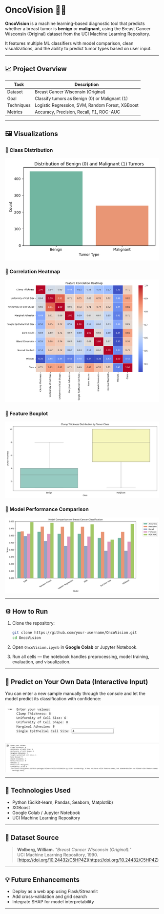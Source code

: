 
# OncoVision 🔬🧠

**OncoVision** is a machine learning-based diagnostic tool that predicts whether a breast tumor is **benign** or **malignant**, using the Breast Cancer Wisconsin (Original) dataset from the UCI Machine Learning Repository.

It features multiple ML classifiers with model comparison, clean visualizations, and the ability to predict tumor types based on user input.

---

## 📈 Project Overview

| Task         | Description                                |
|--------------|--------------------------------------------|
| Dataset      | Breast Cancer Wisconsin (Original)         |
| Goal         | Classify tumors as Benign (0) or Malignant (1) |
| Techniques   | Logistic Regression, SVM, Random Forest, XGBoost |
| Metrics      | Accuracy, Precision, Recall, F1, ROC-AUC   |

---

## 🖼️ Visualizations

### 🔹 Class Distribution
![Class Distribution](class_distribution.png)

### 🔹 Correlation Heatmap
![Correlation Heatmap](correlation_heatmap.png)

### 🔹 Feature Boxplot
![Boxplot](clump_thickness_boxplot.png)

### 🔹 Model Performance Comparison
![Model Comparison](model_comparison.png)

---

## ⚙️ How to Run

1. Clone the repository:
   ```bash
   git clone https://github.com/your-username/OncoVision.git
   cd OncoVision
   ```

2. Open `OncoVision.ipynb` in **Google Colab** or Jupyter Notebook.

3. Run all cells — the notebook handles preprocessing, model training, evaluation, and visualization.

---

## 🧪 Predict on Your Own Data (Interactive Input)

You can enter a new sample manually through the console and let the model predict its classification with confidence:

![Screen Shot 1](ss1.jpg)
![Screen Shot 2](ss2.jpg)


---

## 🧠 Technologies Used

- Python (Scikit-learn, Pandas, Seaborn, Matplotlib)
- XGBoost
- Google Colab / Jupyter Notebook
- UCI Machine Learning Repository

---

## 📁 Dataset Source

> **Wolberg, William.** *"Breast Cancer Wisconsin (Original)."*  
> UCI Machine Learning Repository, 1990.  
> [https://doi.org/10.24432/C5HP4Z](https://doi.org/10.24432/C5HP4Z)

---

## 💡 Future Enhancements

- Deploy as a web app using Flask/Streamlit
- Add cross-validation and grid search
- Integrate SHAP for model interpretability

---

